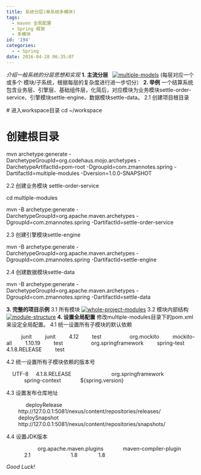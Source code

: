 ```yaml
---
title: 系统分层(单系统多模块)
tags:
  - maven 全局配置
  - Spring 框架
  - 多模块
id: '194'
categories:
  - - Spring
date: 2016-04-28 06:35:07
---
```


_介绍一般系统的分层思想和实现_ **1\. 主流分层**   [![multiple-models](https://www.zmannotes.com/wp-content/uploads/2016/04/multiple-models.jpg)](https://www.zmannotes.com/wp-content/uploads/2016/04/multiple-models.jpg) (每层对应一个或多个 模块/子系统，根据每层的复杂度进行进一步切分） **2\. 举例** 一个结算系统包含业务层、引擎层、基础组件层，化简后，对应模块为业务模块settle-order-service、引擎模块settle-engine、数据模块settle-data。 2.1 创建项目根目录

\# 进入workspace目录
cd ~/workspace
# 创建根目录
mvn archetype:generate -DarchetypeGroupId=org.codehaus.mojo.archetypes  -DarchetypeArtifactId=pom-root -DgroupId=com.zmannotes.spring -DartifactId=multiple-modules -Dversion=1.0.0-SNAPSHOT

2.2 创建业务模块 settle-order-service

cd multiple-modules

mvn -B archetype:generate -DarchetypeGroupId=org.apache.maven.archetypes -DgroupId=com.zmannotes.spring -DartifactId=settle-order-service

2.3 创建引擎模块settle-engine

mvn -B archetype:generate -DarchetypeGroupId=org.apache.maven.archetypes -DgroupId=com.zmannotes.spring -DartifactId=settle-engine

2.4 创建数据模块settle-data

mvn -B archetype:generate -DarchetypeGroupId=org.apache.maven.archetypes -DgroupId=com.zmannotes.spring -DartifactId=settle-data

**3\. 完整的项目示例** 3.1 所有模块 [![whole-project-modules](https://www.zmannotes.com/wp-content/uploads/2016/04/whole-project-modules-300x250.png)](https://www.zmannotes.com/wp-content/uploads/2016/04/whole-project-modules.png) 3.2 模块内部结构 [![module-structure](https://www.zmannotes.com/wp-content/uploads/2016/04/module-structure-300x150.png)](https://www.zmannotes.com/wp-content/uploads/2016/04/module-structure.png) **4\. 设置全局配置** 修改multiple-modules目录下的pom.xml来设定全局配置。 4.1 统一设置所有子模块的默认依赖

<!-- 添加默认测试依赖 -->
<dependencies>
    <!-- test -->
    <dependency>
        <groupId>junit</groupId>
        <artifactId>junit</artifactId>
        <version>4.12</version>
        <scope>test</scope>
    </dependency>                                                                                                                                                    
    <dependency>
        <groupId>org.mockito</groupId>
        <artifactId>mockito-all</artifactId>
        <version>1.10.19</version>
        <scope>test</scope>
    </dependency>
    <dependency>
        <groupId>org.springframework</groupId>
        <artifactId>spring-test</artifactId>
        <version>4.1.8.RELEASE</version>
        <scope>test</scope>
    </dependency>
</dependencies>

4.2 统一设置所有子模块依赖的版本号

<!-- 设置变量 -->
<properties>
    <!--设置编码-->
    <project.build.sourceEncoding>UTF-8</project.build.sourceEncoding>
    <!-- 添加spring版本号配置 -->
    <spring.version>4.1.8.RELEASE</spring.version>
</properties>

<dependencyManagement>
    <dependencies>
        <dependency>
            <groupId>org.springframework</groupId>
            <artifactId>spring-context</artifactId>
            <version>${spring.version}</version>
        </dependency>
    </dependencies>
</dependencyManagement>

4.3 设置发布仓库地址

<distributionManagement>
    <repository>
        <id>deployRelease</id>
        <url>http://127.0.0.1:5081/nexus/content/repositories/releases/</url>
    </repository>
    <snapshotRepository>
        <id>deploySnapshot</id>
        <url>http://127.0.0.1:5081/nexus/content/repositories/snapshots/</url>
    </snapshotRepository>
</distributionManagement>

4.4 设置JDK版本

<build>
    <plugins>
        <plugin>
            <groupId>org.apache.maven.plugins</groupId>
            <artifactId>maven-compiler-plugin</artifactId>
            <version>2.1</version>
            <configuration>
                <source>1.8</source>
                <target>1.8</target>
            </configuration>
        </plugin>
    </plugins>
</build>

 _Good Luck!_